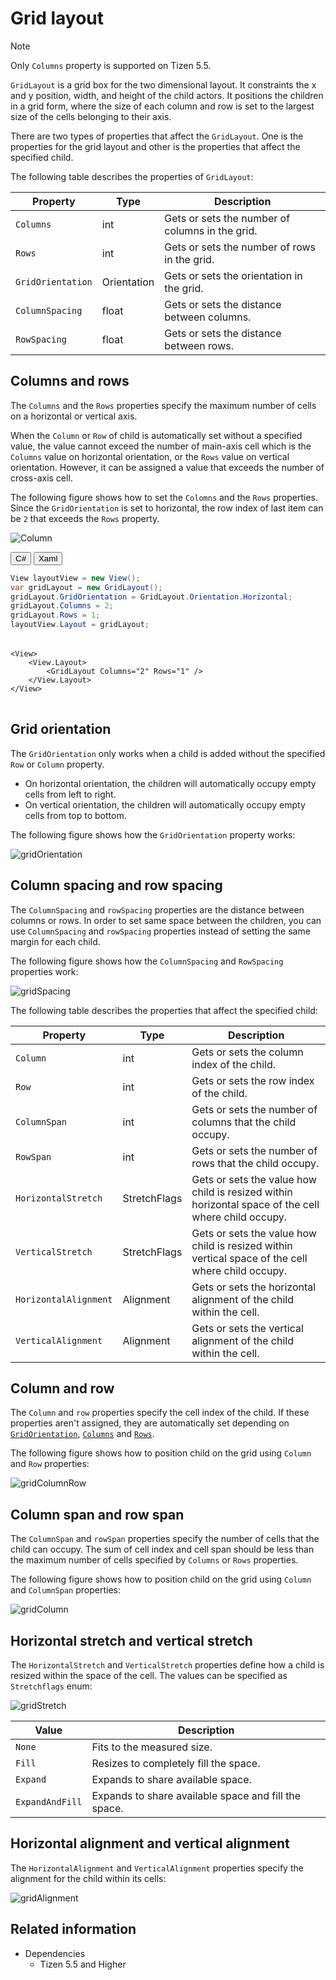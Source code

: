 <style>
    .tabcontent img {
        border: 1px solid #555;
        max-width: 100% !important;
        max-height: 100%;
    }
</style>

# Grid layout

> [!NOTE]
> Only `Columns` property is supported on Tizen 5.5.

`GridLayout` is a grid box for the two dimensional layout. It constraints the x and y position, width, and height of the child actors. It positions the children in a grid form, where the size of each column and row is set to the largest size of the cells belonging to their axis.

There are two types of properties that affect the `GridLayout`. One is the properties for the grid layout and other is the properties that affect the specified child.

The following table describes the properties of `GridLayout`:

| Property               | Type            | Description |
| -----------------------| --------------- | ------------ |
| `Columns`              | int             | Gets or sets the number of columns in the grid. |
| `Rows`                 | int             | Gets or sets the number of rows in the grid. |
| `GridOrientation`      | Orientation     | Gets or sets the orientation in the grid. |
| `ColumnSpacing`        | float           | Gets or sets the distance between columns. |
| `RowSpacing`           | float           | Gets or sets the distance between rows. |

<a name="columns-and-rows"></a>
## Columns and rows

The `Columns` and the `Rows` properties specify the maximum number of cells on a horizontal or vertical axis.

When the `Column` or `Row` of child is automatically set without a specified value, the value cannot exceed the number of main-axis cell which is the `Columns` value on horizontal orientation, or the `Rows` value on vertical orientation. However, it can be assigned a value that exceeds the number of cross-axis cell.

The following figure shows how to set the `Colomns` and the `Rows` properties. Since the `GridOrientation` is set to horizontal, the row index of last item can be `2` that exceeds the `Rows` property.

![Column](./media/columnLayout.png)

<div id="TabSection1">
    <div class="sampletab " id="ProjectCreateTab">
        <button id="RelativeLayout-BlackView-CSharp" class="tablinks " onclick="openTabSection(event, 'RelativeLayout-BlackView-CSharp', 'TabSection6') ">C#</button>
        <button id="RelativeLayout-BlackView-Xaml" class="tablinks " onclick="openTabSection(event, 'RelativeLayout-BlackView-Xaml', 'TabSection6') ">Xaml</button>
    </div>
    <div id="RelativeLayout-BlackView-CSharp" class="tabcontent">
        <table>
            <tbody>
                <tr>

```csharp
View layoutView = new View();
var gridLayout = new GridLayout();
gridLayout.GridOrientation = GridLayout.Orientation.Horizontal;
gridLayout.Columns = 2;
gridLayout.Rows = 1;
layoutView.Layout = gridLayout;
```

</span>
                </tr>
            </tbody>
        </table>
    </div>
    <div id="RelativeLayout-BlackView-CSharp-Xaml" class="tabcontent">
        <table>
            <tbody>
                <tr>
<span style="display:block"

```xaml
<View>
    <View.Layout>
        <GridLayout Columns="2" Rows="1" />
    </View.Layout>
</View>
```

</span>
                </tr>
            </tbody>
        </table>
    </div>
</div>

<a name="grid-orientation"></a>
## Grid orientation

The `GridOrientation` only works when a child is added without the specified `Row` or `Column` property.

 - On horizontal orientation, the children will automatically occupy empty cells from left to right.
 - On vertical orientation, the children will automatically occupy empty cells from top to bottom.

The following figure shows how the `GridOrientation` property works:

![gridOrientation](./media/gridOrientation.png)

## Column spacing and row spacing

The `ColumnSpacing` and `rowSpacing` properties are the distance between columns or rows. In order to set same space between the children, you can use `ColumnSpacing` and `rowSpacing` properties instead of setting the same margin for each child.

The following figure shows how the `ColumnSpacing` and `RowSpacing` properties work:

![gridSpacing](./media/gridSpacing.png)

The following table describes the properties that affect the specified child:

| Property               | Type            | Description |
| -----------------------| --------------- | ----------- |
| `Column`               | int             | Gets or sets the column index of the child. |
| `Row`                  | int             | Gets or sets the row index of the child. |
| `ColumnSpan`           | int             | Gets or sets the number of columns that the child occupy. |
| `RowSpan`              | int             | Gets or sets the number of rows that the child occupy. |
| `HorizontalStretch`    | StretchFlags    | Gets or sets the value how child is resized within horizontal space of the cell where child occupy. |
| `VerticalStretch`      | StretchFlags    | Gets or sets the value how child is resized within vertical space of the cell where child occupy. |
| `HorizontalAlignment`  | Alignment       | Gets or sets the horizontal alignment of the child within the cell. |
| `VerticalAlignment`    | Alignment       | Gets or sets the vertical alignment of the child within the cell. |

## Column and row

The `Column` and `row` properties specify the cell index of the child. If these properties aren't assigned, they are automatically set depending on [`GridOrientation`](#grid-orientation), [`Columns`](#columns-and-rows) and [`Rows`](#columns-and-rows).

The following figure shows how to position child on the grid using `Column` and `Row` properties:

![gridColumnRow](./media/gridColumnRow.png)

## Column span and row span

The `ColumnSpan` and `rowSpan` properties specify the number of cells that the child can occupy. The sum of cell index and cell span should be less than the maximum number of cells specified by `Columns` or `Rows` properties.

The following figure shows how to position child on the grid using `Column` and `ColumnSpan` properties:

![gridColumn](./media/gridColumn.png)

## Horizontal stretch and vertical stretch

The `HorizontalStretch` and `VerticalStretch` properties define how a child is resized within the space of the cell. The values can be specified as `Stretchflags` enum:

![gridStretch](./media/gridStretch.png)

| Value           | Description |
| --------------- | ----------- |
| `None`          | Fits to the measured size. |
| `Fill`          | Resizes to completely fill the space. |
| `Expand`        | Expands to share available space. |
| `ExpandAndFill` | Expands to share available space and fill the space.

## Horizontal alignment and vertical alignment

The `HorizontalAlignment` and `VerticalAlignment` properties specify the alignment for the child within its cells:

![gridAlignment](./media/gridAlignment.png)

## Related information

- Dependencies
  -  Tizen 5.5 and Higher

<script>
    function openTabSection(evt, profileName, sectionId) {
        var i, tabcontent, tablinks, section;
        let selected = 0;

        section = document.getElementById(sectionId);
        tabcontent = section.getElementsByClassName("tabcontent");

        for (i = 0; i < tabcontent.length; i++) {
            tabcontent[i].style.display = "none";
            if (tabcontent[i].id == profileName) {
                selected = i;
            }
        }

        tablinks = section.getElementsByClassName("tablinks");

        for (i = 0; i < tablinks.length; i++) {
            tablinks[i].className = tablinks[i].className.replace(" active", "");
        }

        tabcontent[selected].style.display = "block";
        evt.currentTarget.className += " active";
    }

    document.getElementById("GridLayout-RowsColumns-CSharp").click();
</script>